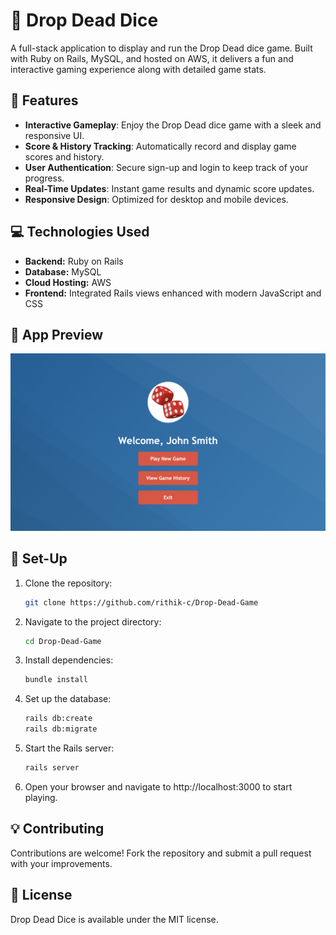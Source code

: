 # 🎲 Drop Dead Dice

A full-stack application to display and run the Drop Dead dice game. Built with Ruby on Rails, MySQL, and hosted on AWS, it delivers a fun and interactive gaming experience along with detailed game stats.

## 🚀 Features

- **Interactive Gameplay**: Enjoy the Drop Dead dice game with a sleek and responsive UI.
- **Score & History Tracking**: Automatically record and display game scores and history.
- **User Authentication**: Secure sign-up and login to keep track of your progress.
- **Real-Time Updates**: Instant game results and dynamic score updates.
- **Responsive Design**: Optimized for desktop and mobile devices.

## 💻 Technologies Used

- **Backend:** Ruby on Rails
- **Database:** MySQL
- **Cloud Hosting:** AWS
- **Frontend:** Integrated Rails views enhanced with modern JavaScript and CSS

## 🎥 App Preview

<img src="public/DropDead-landing.png" alt="Screenshot of Drop Dead Landing Page" title="Screenshot of Drop Dead Landing Page" width="600"/>

## 🔨 Set-Up

1. Clone the repository:  
   ```sh
   git clone https://github.com/rithik-c/Drop-Dead-Game
   ```  
2. Navigate to the project directory:  
   ```sh
   cd Drop-Dead-Game
   ```  
3. Install dependencies:  
   ```sh
   bundle install
   ```  
4. Set up the database:  
   ```sh
   rails db:create
   rails db:migrate
   ```  
5. Start the Rails server:  
   ```sh
   rails server
   ```
6. Open your browser and navigate to http://localhost:3000 to start playing.

## 💡 Contributing  

Contributions are welcome! Fork the repository and submit a pull request with your improvements.  

## 📄 License  

Drop Dead Dice is available under the MIT license.
